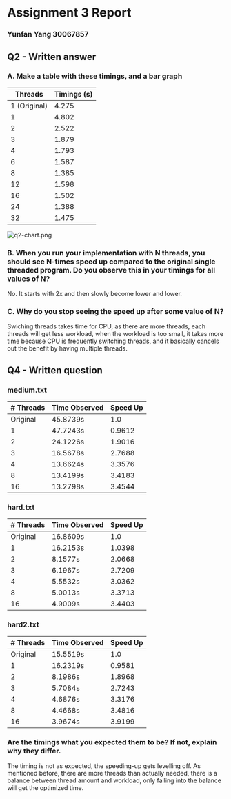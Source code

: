 
# Assignment 3 Report
### Yunfan Yang 30067857

## Q2 - Written answer

### A. Make a table with these timings, and a bar graph

| Threads      | Timings (s) |
|--------------|-------------|
| 1 (Original) | 4.275       |
| 1            | 4.802       |
| 2            | 2.522       |
| 3            | 1.879       |
| 4            | 1.793       |
| 6            | 1.587       |
| 8            | 1.385       |
| 12           | 1.598       |
| 16           | 1.502       |
| 24           | 1.388       |
| 32           | 1.475       |

![q2-chart.png](https://media.discordapp.net/attachments/821581662839767081/821581718410362940/q2-chart.png?width=688&height=413)

### B. When you run your implementation with N threads, you should see N-times speed up compared to the original single threaded program. Do you observe this in your timings for all values of N?

No. It starts with 2x and then slowly become lower and lower.

### C. Why do you stop seeing the speed up after some value of N?

Swiching threads takes time for CPU, as there are more threads, each threads will get less workload, when the workload is too small, it takes more time because CPU is frequently switching threads, and it basically cancels out the benefit by having multiple threads. 

## Q4 - Written question 

### medium.txt

| # Threads | Time Observed | Speed Up |
|-----------|---------------|----------|
| Original  | 45.8739s      | 1.0      |
| 1         | 47.7243s      | 0.9612   |
| 2         | 24.1226s      | 1.9016   |
| 3         | 16.5678s      | 2.7688   |
| 4         | 13.6624s      | 3.3576   |
| 8         | 13.4199s      | 3.4183   |
| 16        | 13.2798s      | 3.4544   |

### hard.txt

| # Threads | Time Observed | Speed Up |
|-----------|---------------|----------|
| Original  | 16.8609s      | 1.0      |
| 1         | 16.2153s      | 1.0398   |
| 2         |  8.1577s      | 2.0668   |
| 3         |  6.1967s      | 2.7209   |
| 4         |  5.5532s      | 3.0362   |
| 8         |  5.0013s      | 3.3713   |
| 16        |  4.9009s      | 3.4403   |

### hard2.txt

| # Threads | Time Observed | Speed Up |
|-----------|---------------|----------|
| Original  | 15.5519s      | 1.0      |
| 1         | 16.2319s      | 0.9581   |
| 2         |  8.1986s      | 1.8968   |
| 3         |  5.7084s      | 2.7243   |
| 4         |  4.6876s      | 3.3176   |
| 8         |  4.4668s      | 3.4816   |
| 16        |  3.9674s      | 3.9199   |


### Are the timings what you expected them to be? If not, explain why they differ.

The timing is not as expected, the speeding-up gets levelling off. As mentioned before, there are more threads than actually needed, there is a balance between thread amount and workload, only falling into the balance will get the optimized time.